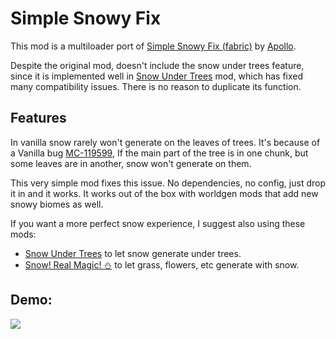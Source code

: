 # Simple Snowy Fix

This mod is a multiloader port of [Simple Snowy Fix (fabric)](https://github.com/Apollounknowndev/simple-snowy-fix) by [Apollo](https://github.com/Apollounknowndev).

Despite the original mod, doesn't include the snow under trees feature, since it is implemented well in [Snow Under Trees](https://github.com/bl4ckscor3/SnowUnderTrees) mod,
which has fixed many compatibility issues. There is no reason to duplicate its function. 

## Features

In vanilla snow rarely won't generate on the leaves of trees.
It's because of a Vanilla bug [MC-119599](https://bugs.mojang.com/browse/MC/issues/MC-119599),
If the main part of the tree is in one chunk, but some leaves are in another, snow won't generate on them.

This very simple mod fixes this issue. No dependencies, no config, just drop it in and it works.
It works out of the box with worldgen mods that add new snowy biomes as well.

If you want a more perfect snow experience, I suggest also using these mods:

* [Snow Under Trees](https://github.com/bl4ckscor3/SnowUnderTrees) to let snow generate under trees.
* [Snow! Real Magic! ⛄](https://github.com/Snownee/SnowRealMagic) to let grass, flowers, etc generate with snow.

## Demo:

![](https://KostromDan.github.io/Simple-Snowy-Fix/slider/slider.gif)